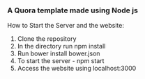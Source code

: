 ### A Quora template made using Node js

How to Start the Server and the website:

1) Clone the repository
2) In the directory run npm install
3) Run bower install bower.json
4) To start the server  - npm start
5) Access the website using localhost:3000




